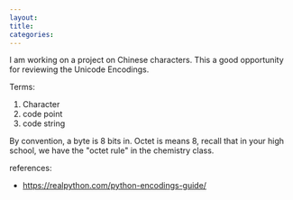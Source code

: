 ```yaml
---
layout:
title:
categories:
---
```



I am working on a project on Chinese characters. This a good opportunity for reviewing the Unicode Encodings.

Terms:
1. Character 
2. code point
3. code string

By convention, a byte is 8 bits in. 
Octet is means 8, recall that in your high school, we have the "octet rule" in the chemistry class.

references: 
- https://realpython.com/python-encodings-guide/
